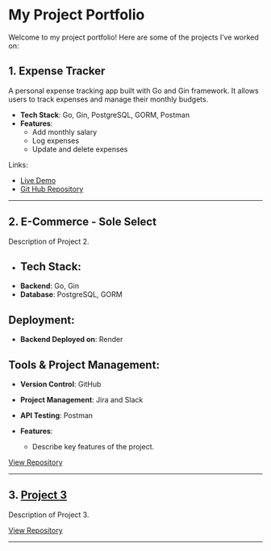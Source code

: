 # My Project Portfolio

Welcome to my project portfolio! Here are some of the projects I’ve worked on:

## 1. Expense Tracker
A personal expense tracking app built with Go and Gin framework. It allows users to track expenses and manage their monthly budgets.

- **Tech Stack**: Go, Gin, PostgreSQL, GORM, Postman
- **Features**:
  - Add monthly salary
  - Log expenses
  - Update and delete expenses

Links: 
- [Live Demo](https://drive.google.com/file/d/1hWUrDZC_jcpqRa5A08EuZS134KdjixD9/view?usp=drive_link)
- [Git Hub Repository](https://github.com/Zmohamed6991/Expense-Tracker)

---

## 2. E-Commerce - Sole Select
Description of Project 2.

- ## Tech Stack:
- **Backend**: Go, Gin
- **Database**: PostgreSQL, GORM

## Deployment:
- **Backend Deployed on**: Render

## Tools & Project Management:
- **Version Control**: GitHub
- **Project Management**: Jira and Slack
- **API Testing**: Postman
  
- **Features**:
  - Describe key features of the project.

[View Repository](https://github.com/your-username/project-2)

---

## 3. [Project 3](https://github.com/your-username/project-3)
Description of Project 3.

[View Repository](https://github.com/your-username/project-3)

---
